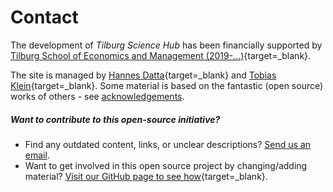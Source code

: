 # Contact

The development of *Tilburg Science Hub* has been financially supported by [Tilburg School of Economics
and Management (2019-...)](https://www.tilburguniversity.edu/about/schools/economics-and-management){target=_blank}.

The site is managed by [Hannes Datta](https://www.tilburguniversity.edu/staff/h-datta){target=_blank} and [Tobias Klein](https://www.tilburguniversity.edu/staff/t-j-klein){target=_blank}.
Some material is based on the fantastic (open source) works of others - see [acknowledgements](acknowledgement.md).

##### Want to contribute to this open-source initiative?

- Find any outdated content, links, or unclear descriptions? [Send us an email](mailto:h.datta@tilburguniversity.edu).
-  Want to get involved in this open source project by changing/adding material? [Visit our GitHub page to see how](https://github.com/hannesdatta/tilburg-science-hub/blob/tilburg-update/CONTRIBUTING.md){target=_blank}.
<!--Watch our YouTube video!-->
